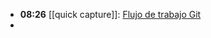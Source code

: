 - **08:26** [[quick capture]]:  [Flujo de trabajo Git](https://chatgpt.com/c/68355886-89e4-8000-a038-27010f979ea2)
-